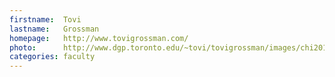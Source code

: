 ```yaml
---
firstname:  Tovi
lastname:   Grossman
homepage:   http://www.tovigrossman.com/
photo:      http://www.dgp.toronto.edu/~tovi/tovigrossman/images/chi2014-crop-2.jpg
categories: faculty
---
```

